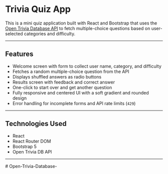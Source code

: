 # Trivia Quiz App

This is a mini quiz application built with React and Bootstrap that uses the [Open Trivia Database API](https://opentdb.com/) to fetch multiple-choice questions based on user-selected categories and difficulty.

---

## Features

- Welcome screen with form to collect user name, category, and difficulty
- Fetches a random multiple-choice question from the API
- Displays shuffled answers as radio buttons
- Results screen with feedback and correct answer
- One-click to start over and get another question
- Fully responsive and centered UI with a soft gradient and rounded design
- Error handling for incomplete forms and API rate limits (`429`)

---

## Technologies Used

- React
- React Router DOM
- Bootstrap 5
- Open Trivia DB API

---


#   O p e n - T r i v i a - D a t a b a s e -  
 